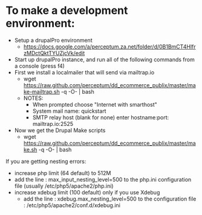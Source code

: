 To make a development environment:
==================================
- Setup a drupalPro environment 
  - https://docs.google.com/a/perceptum.za.net/folder/d/0B1BmCT4HlfrzMDctQktTYUZjcVk/edit
- Start up drupalPro instance, and run all of the following commands from a console (press f4)
- First we install a localmailer that will send via mailtrap.io
  - wget https://raw.github.com/perceptum/dd_ecommerce_publix/master/make-mailtrap.sh -q -O- | bash
  - NOTES:
    - When prompted choose "Internet with smarthost"
    - System mail name: quickstart
    - SMTP relay host (blank for none) enter hostname:port: mailtrap.io:2525
- Now we get the Drupal Make scripts
  - wget https://raw.github.com/perceptum/dd_ecommerce_publix/master/make.sh -q -O- | bash

If you are getting nesting errors:
* increase php limit (64 default) to 512M
* add the line : max_input_nesting_level=500 to the php.ini configuration file (usually /etc/php5/apache2/php.ini)
* increase xdebug limit (100 default) only if you use Xdebug
  * add the line : xdebug.max_nesting_level=500 to the configuration file : /etc/php5/apache2/conf.d/xdebug.ini

